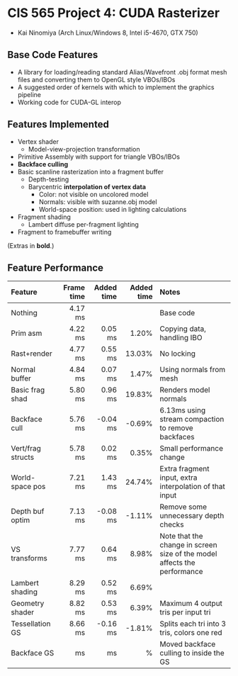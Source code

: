 CIS 565 Project 4: CUDA Rasterizer
==================================

* Kai Ninomiya (Arch Linux/Windows 8, Intel i5-4670, GTX 750)


Base Code Features
------------------

* A library for loading/reading standard Alias/Wavefront .obj format mesh files
  and converting them to OpenGL style VBOs/IBOs
* A suggested order of kernels with which to implement the graphics pipeline
* Working code for CUDA-GL interop


Features Implemented
--------------------

* Vertex shader
    * Model-view-projection transformation
* Primitive Assembly with support for triangle VBOs/IBOs
* **Backface culling**
* Basic scanline rasterization into a fragment buffer
    * Depth-testing
    * Barycentric **interpolation of vertex data**
        * Color: not visible on uncolored model
        * Normals: visible with suzanne.obj model
        * World-space position: used in lighting calculations
* Fragment shading
    * Lambert diffuse per-fragment lighting
* Fragment to framebuffer writing

(Extras in **bold**.)


Feature Performance
-------------------

| Feature           | Frame time | Added time | Added time | Notes
|:-------           | ----------:| ----------:| ----------:|:-----
| Nothing           |    4.17 ms |            |            | Base code
| Prim asm          |    4.22 ms |    0.05 ms |      1.20% | Copying data, handling IBO
| Rast+render       |    4.77 ms |    0.55 ms |     13.03% | No locking
| Normal buffer     |    4.84 ms |    0.07 ms |      1.47% | Using normals from mesh
| Basic frag shad   |    5.80 ms |    0.96 ms |     19.83% | Renders model normals
| Backface cull     |    5.76 ms |   -0.04 ms |     -0.69% | 6.13ms using stream compaction to remove backfaces
| Vert/frag structs |    5.78 ms |    0.02 ms |      0.35% | Small performance change
| World-space pos   |    7.21 ms |    1.43 ms |     24.74% | Extra fragment input, extra interpolation of that input
| Depth buf optim   |    7.13 ms |   -0.08 ms |     -1.11% | Remove some unnecessary depth checks
| VS transforms     |    7.77 ms |    0.64 ms |      8.98% | Note that the change in screen size of the model affects the performance
| Lambert shading   |    8.29 ms |    0.52 ms |      6.69% |
| Geometry shader   |    8.82 ms |    0.53 ms |      6.39% | Maximum 4 output tris per input tri
| Tessellation GS   |    8.66 ms |   -0.16 ms |     -1.81% | Splits each tri into 3 tris, colors one red
| Backface GS       |         ms |         ms |          % | Moved backface culling to inside the GS
